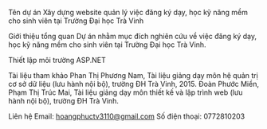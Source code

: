 Tên dự án
Xây dựng website quản lý việc đăng ký dạy, học kỹ năng mềm cho sinh viên tại Trường Đại học Trà Vinh

Giới thiệu tổng quan
Dự án nhằm mục đích nghiên cứu về việc đăng ký dạy, học kỹ năng mềm cho sinh viên tại Trường Đại học Trà Vinh.

Thiết lập môi trường
ASP.NET

Tài liệu tham khảo
Phan Thị Phương Nam, Tài liệu giảng dạy môn hệ quản trị cơ sở dữ liệu (lưu hành nội bộ), trường ĐH Trà Vinh, 2015.
Đoàn Phước Miền, Phạm Thị Trúc Mai, Tài liệu giảng dạy môn thiết kế và lập trình web (lưu hành nội bộ), trường ĐH Trà Vinh.

Liên hệ
Email: hoangphuctv3110@gmail.com
Số điện thoại: 0772810203
